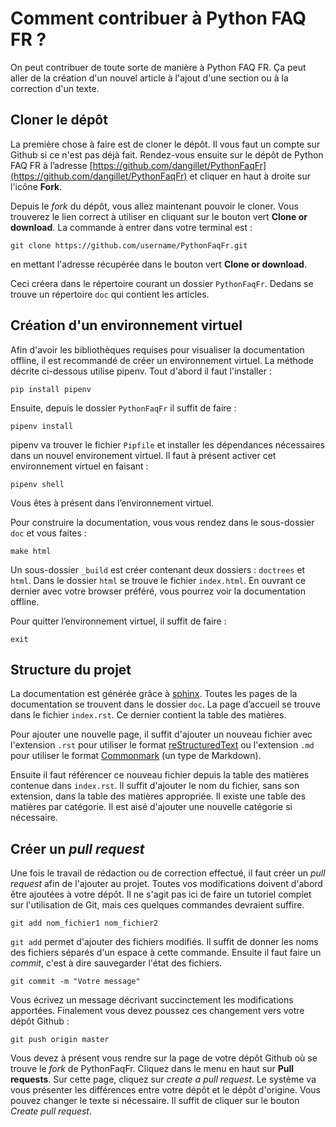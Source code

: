 Comment contribuer à Python FAQ FR ?
====================================

On peut contribuer de toute sorte de manière à Python FAQ FR. Ça peut aller de la création d'un nouvel article à l'ajout d'une section ou à la correction d'un texte.

Cloner le dépôt
---------------

La première chose à faire est de cloner le dépôt. Il vous faut un compte sur Github si ce n'est pas déjà fait. Rendez-vous ensuite sur le dépôt de Python FAQ FR à l’adresse [https://github.com/dangillet/PythonFaqFr](https://github.com/dangillet/PythonFaqFr) et cliquer en haut à droite sur l'icône **Fork**.

Depuis le _fork_ du dépôt, vous allez maintenant pouvoir le cloner. Vous trouverez le lien correct à utiliser en cliquant sur le bouton vert **Clone or download**. La commande à entrer dans votre terminal est :

```
git clone https://github.com/username/PythonFaqFr.git
```

en mettant l'adresse récupérée dans le bouton vert **Clone or download**.

Ceci créera dans le répertoire courant un dossier `PythonFaqFr`. Dedans se trouve un répertoire `doc` qui contient les articles.

Création d'un environnement virtuel
-----------------------------------

Afin d'avoir les bibliothèques requises pour visualiser la documentation offline, il est recommandé de créer un environnement virtuel. La méthode décrite ci-dessous utilise pipenv. Tout d'abord il faut l'installer :

```
pip install pipenv
```

Ensuite, depuis le dossier `PythonFaqFr` il suffit de faire :

```
pipenv install
```

pipenv va trouver le fichier `Pipfile` et installer les dépendances nécessaires dans un nouvel environement virtuel. Il faut à présent activer cet environnement virtuel en faisant :

```
pipenv shell
```

Vous êtes à présent dans l’environnement virtuel.

Pour construire la documentation, vous vous rendez dans le sous-dossier `doc` et vous faites :

```
make html
```

Un sous-dossier `_build` est créer contenant deux dossiers : `doctrees` et `html`. Dans le dossier `html` se trouve le fichier `index.html`. En ouvrant ce dernier avec votre browser préféré, vous pourrez voir la documentation offline.

Pour quitter l’environnement virtuel, il suffit de faire :

```
exit
```

Structure du projet
-------------------

La documentation est générée grâce à [sphinx](http://www.sphinx-doc.org/en/master/). Toutes les pages de la documentation se trouvent dans le dossier `doc`. La page d’accueil se trouve dans le fichier `index.rst`. Ce dernier contient la table des matières.

Pour ajouter une nouvelle page, il suffit d'ajouter un nouveau fichier avec l'extension `.rst` pour utiliser le format [reStructuredText](http://docutils.sourceforge.net/rst.html) ou l'extension `.md` pour utiliser le format [Commonmark](http://commonmark.org/) (un type de Markdown).

Ensuite il faut référencer ce nouveau fichier depuis la table des matières contenue dans `index.rst`. Il suffit d'ajouter le nom du fichier, sans son extension, dans la table des matières appropriée. Il existe une table des matières par catégorie. Il est aisé d'ajouter une nouvelle catégorie si nécessaire.

Créer un _pull request_
-----------------------

Une fois le travail de rédaction ou de correction effectué, il faut créer un _pull request_ afin de l'ajouter au projet. Toutes vos modifications doivent d'abord être ajoutées à votre dépôt. Il ne s'agit pas ici de faire un tutoriel complet sur l'utilisation de Git, mais ces quelques commandes devraient suffire.

```
git add nom_fichier1 nom_fichier2
```

`git add` permet d'ajouter des fichiers modifiés. Il suffit de donner les noms des fichiers séparés d'un espace à cette commande. Ensuite il faut faire un _commit_, c'est à dire sauvegarder l'état des fichiers.

```
git commit -m "Votre message"
```

Vous écrivez un message décrivant succinctement les modifications apportées. Finalement vous devez poussez ces changement vers votre dépôt Github :

```
git push origin master
```

Vous devez à présent vous rendre sur la page de votre dépôt Github où se trouve le _fork_ de PythonFaqFr. Cliquez dans le menu en haut sur **Pull requests**. Sur cette page, cliquez sur _create a pull request_. Le système va vous présenter les différences entre votre dépôt et le dépôt d'origine. Vous pouvez changer le texte si nécessaire. Il suffit de cliquer sur le bouton _Create pull request_.